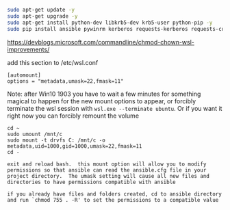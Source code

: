 ```bash
sudo apt-get update -y
sudo apt-get upgrade -y
sudo apt-get install python-dev libkrb5-dev krb5-user python-pip -y
sudo pip install ansible pywinrm kerberos requests-kerberos requests-credssp --upgrade -y
```

https://devblogs.microsoft.com/commandline/chmod-chown-wsl-improvements/


add this section to /etc/wsl.conf

```vi
[automount]
options = "metadata,umask=22,fmask=11"
```
Note: after Win10 1903 you have to wait a few minutes for something magical to happen for the new mount options to appear, or forcibly terminate the wsl session with `wsl.exe --terminate ubuntu`.  Or if you want it right now you can forcibly remount the volume
```
cd ~
sudo umount /mnt/c
sudo mount -t drvfs C: /mnt/c -o metadata,uid=1000,gid=1000,umask=22,fmask=11
cd -

exit and reload bash.  this mount option will allow you to modify permissions so that ansible can read the ansible.cfg file in your project directory.  The umask setting will cause all new files and directories to have permissions compatible with ansible

if you already have files and folders created, cd to ansible directory and run `chmod 755 . -R' to set the permissions to a compatible value